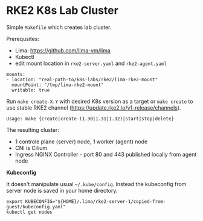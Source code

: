 # RKE2 K8s Lab Cluster
Simple `Makefile` which creates lab cluster.

Prerequsites:
 - Lima: https://github.com/lima-vm/lima
 - Kubectl
 - edit mount location in `rke2-server.yaml` and `rke2-agent.yaml`
```
mounts:
- location: "real-path-to/k8s-labs/rke2/lima-rke2-mount"
  mountPoint: "/tmp/lima-rke2-mount"
  writable: true
```

Run `make create-X.Y` with desired K8s version as a target or `make create` to use stable RKE2 channel (https://update.rke2.io/v1-release/channels).
```
Usage: make {create|create-(1.30|1.31|1.32)|start|stop|delete}
```

The resulting cluster:
  * 1 controle plane (server) node, 1 worker (agent) node
  * CNI is Cilium
  * Ingress NGINX Controller - port 80 and 443 published locally from agent node

**Kubeconfig**

It doesn't manipulate usual `~/.kube/config`. Instead the kubeconfig from server node is saved in your home directory.
```
export KUBECONFIG="${HOME}/.lima/rke2-server-1/copied-from-guest/kubeconfig.yaml"
kubectl get nodes
```